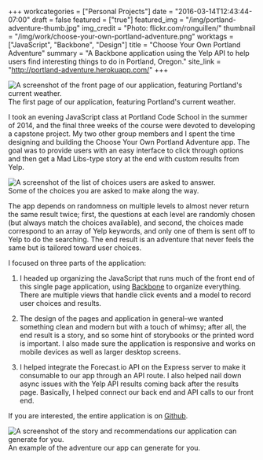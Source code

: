 +++
workcategories = ["Personal Projects"]
date = "2016-03-14T12:43:44-07:00"
draft = false
featured = ["true"]
featured_img = "/img/portland-adventure-thumb.jpg"
img_credit = "Photo: flickr.com/ronguillen/"
thumbnail = "/img/work/choose-your-own-portland-adventure.png"
worktags = ["JavaScript", "Backbone", "Design"]
title = "Choose Your Own Portland Adventure"
summary = "A Backbone application using the Yelp API to help users find interesting things to do in Portland, Oregon."
site_link = "http://portland-adventure.herokuapp.com/"
+++
<div class="text-center inline-image-container content-container-expanded">
  <img src="/img/work/choose-your-own-portland-adventure.png" alt="A screenshot of the front page of our application, featuring Portland's current weather." class="img-responsive img-center"></img>
  <div class="caption-container">
    <div class="inline-image-caption">The first page of our application, featuring Portland's current weather.</div>
  </div>
</div>

I took an evening JavaScript class at Portland Code School in the summer of 2014, and the final three weeks of the course were devoted to developing a capstone project. My two other group members and I spent the time designing and building the Choose Your Own Portland Adventure app. The goal was to provide users with an easy interface to click through options and then get a Mad Libs-type story at the end with custom results from Yelp.

<div class="text-center inline-image-container img-left-inline">
  <img src="/img/work/portland-adventure-2.png" alt="A screenshot of the list of choices users are asked to answer." class="img-responsive img-center"></img>
  <div class="caption-container">
    <div class="inline-image-caption">Some of the choices you are asked to make along the way.</div>
  </div>
</div>

The app depends on randomness on multiple levels to almost never return the same result twice; first, the questions at each level are randomly chosen (but always match the choices available), and second, the choices made correspond to an array of Yelp keywords, and only one of them is sent off to Yelp to do the searching. The end result is an adventure that never feels the same but is tailored toward user choices.

I focused on three parts of the application:

1. I headed up organizing the JavaScript that runs much of the front end of this single page application, using [Backbone](http://backbonejs.org/) to organize everything. There are multiple views that handle click events and a model to record user choices and results.

2. The design of the pages and application in general–we wanted something clean and modern but with a touch of whimsy; after all, the end result is a story, and so some hint of storybooks or the printed word is important. I also made sure the application is responsive and works on mobile devices as well as larger desktop screens.

3. I helped integrate the Forecast.io API on the Express server to make it consumable to our app through an API route. I also helped nail down async issues with the Yelp API results coming back after the results page. Basically, I helped connect our back end and API calls to our front end.

If you are interested, the entire application is on [Github](https://github.com/PCS-Javascript-Junkies/Capstone-Project).

<div class="text-center inline-image-container">
  <img src="/img/work/portland-adventure-1.jpg" alt="A screenshot of the story and recommendations our application can generate for you." class="img-responsive img-center"></img>
  <div class="caption-container">
    <div class="inline-image-caption">An example of the adventure our app can generate for you.</div>
  </div>
</div>
